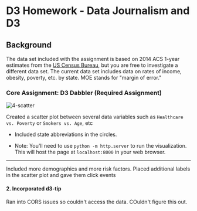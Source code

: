 
# D3 Homework - Data Journalism and D3



## Background

The data set included with the assignment is based on 2014 ACS 1-year estimates from the [US Census Bureau](https://data.census.gov/cedsci/), but you are free to investigate a different data set. The current data set includes data on rates of income, obesity, poverty, etc. by state. MOE stands for "margin of error."


### Core Assignment: D3 Dabbler (Required Assignment)

![4-scatter](Images/4-scatter.jpg)

Created a scatter plot between several data variables such as `Healthcare vs. Poverty` or `Smokers vs. Age`, etc


* Included state abbreviations in the circles.

* Note: You'll need to use `python -m http.server` to run the visualization. This will host the page at `localhost:8000` in your web browser.

- - -



Included more demographics and more risk factors. Placed additional labels in the scatter plot and gave them click events


#### 2. Incorporated d3-tip

Ran into CORS issues so couldn't access the data.  COuldn't figure this out.

